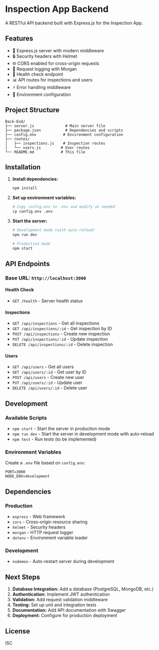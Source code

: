 # Inspection App Backend

A RESTful API backend built with Express.js for the Inspection App.

## Features

- 🚀 Express.js server with modern middleware
- 🔒 Security headers with Helmet
- 🌐 CORS enabled for cross-origin requests
- 📝 Request logging with Morgan
- 🏥 Health check endpoint
- 📊 API routes for inspections and users
- ⚡ Error handling middleware
- 🔧 Environment configuration

## Project Structure

```
Back-End/
├── server.js              # Main server file
├── package.json           # Dependencies and scripts
├── config.env            # Environment configuration
├── routes/
│   ├── inspections.js    # Inspection routes
│   └── users.js         # User routes
└── README.md            # This file
```

## Installation

1. **Install dependencies:**
   ```bash
   npm install
   ```

2. **Set up environment variables:**
   ```bash
   # Copy config.env to .env and modify as needed
   cp config.env .env
   ```

3. **Start the server:**
   ```bash
   # Development mode (with auto-reload)
   npm run dev

   # Production mode
   npm start
   ```

## API Endpoints

### Base URL: `http://localhost:3000`

#### Health Check
- `GET /health` - Server health status

#### Inspections
- `GET /api/inspections` - Get all inspections
- `GET /api/inspections/:id` - Get inspection by ID
- `POST /api/inspections` - Create new inspection
- `PUT /api/inspections/:id` - Update inspection
- `DELETE /api/inspections/:id` - Delete inspection

#### Users
- `GET /api/users` - Get all users
- `GET /api/users/:id` - Get user by ID
- `POST /api/users` - Create new user
- `PUT /api/users/:id` - Update user
- `DELETE /api/users/:id` - Delete user

## Development

### Available Scripts

- `npm start` - Start the server in production mode
- `npm run dev` - Start the server in development mode with auto-reload
- `npm test` - Run tests (to be implemented)

### Environment Variables

Create a `.env` file based on `config.env`:

```env
PORT=3000
NODE_ENV=development
```

## Dependencies

### Production
- `express` - Web framework
- `cors` - Cross-origin resource sharing
- `helmet` - Security headers
- `morgan` - HTTP request logger
- `dotenv` - Environment variable loader

### Development
- `nodemon` - Auto-restart server during development

## Next Steps

1. **Database Integration:** Add a database (PostgreSQL, MongoDB, etc.)
2. **Authentication:** Implement JWT authentication
3. **Validation:** Add request validation middleware
4. **Testing:** Set up unit and integration tests
5. **Documentation:** Add API documentation with Swagger
6. **Deployment:** Configure for production deployment

## License

ISC
